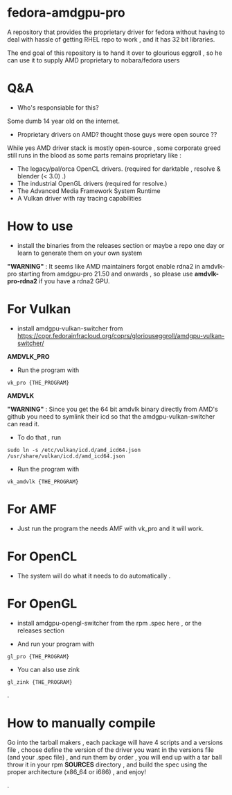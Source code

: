# fedora-amdgpu-pro
A repository that provides the proprietary driver for fedora without having to deal with hassle of getting RHEL repo to work , and it has 32 bit libraries.

The end goal of this repository is to hand it over to glourious eggroll , so he can use it to supply AMD proprietary to nobara/fedora users


# Q&A

* Who's responsiable for this?


Some dumb 14 year old on the internet.


* Proprietary drivers on AMD? thought those guys were open source ??


While yes AMD driver stack is mostly open-source , some corporate greed still runs in the blood
as some parts remains proprietary like :


- The legacy/pal/orca OpenCL drivers. (required for darktable , resolve & blender (< 3.0) .)
- The industrial OpenGL drivers (required for resolve.)
- The Advanced Media Framework System Runtime 
- A Vulkan driver with ray tracing capabilities


# How to use

- install the binaries from the releases section or maybe a repo one day or learn to generate them on your own system

 **"**WARNING**"** : It seems like AMD maintainers forgot enable rdna2 in amdvlk-pro starting from amdgpu-pro 21.50 and onwards , so please use **amdvlk-pro-rdna2** if you have a rdna2 GPU.

# For Vulkan

- install amdgpu-vulkan-switcher from https://copr.fedorainfracloud.org/coprs/gloriouseggroll/amdgpu-vulkan-switcher/

 **AMDVLK_PRO**
 
 - Run the program with 
  
  ```
  vk_pro {THE_PROGRAM}
   ```
 
 

**AMDVLK**

 **"**WARNING**"** : Since you get the 64 bit amdvlk binary directly from AMD's github you need to symlink their icd so that the amdgpu-vulkan-switcher can read it.
 
 - To do that , run
 ```
sudo ln -s /etc/vulkan/icd.d/amd_icd64.json /usr/share/vulkan/icd.d/amd_icd64.json
   ```
 
 
 - Run the program with 
  
  ```
  vk_amdvlk {THE_PROGRAM}
  ```

# For AMF

- Just run the program the needs AMF with vk_pro and it will work.

# For OpenCL

- The system will do what it needs to do automatically .

# For OpenGL

- install amdgpu-opengl-switcher from the rpm .spec here , or the releases section


 - And run your program with
```
gl_pro {THE_PROGRAM}
```
- You can also use zink


```
gl_zink {THE_PROGRAM}
```

.

# How to manually compile 

Go into the tarball makers , each package will have 4 scripts and a versions file , choose define the version of the driver you want in the versions file (and your .spec file) , and run them by order , you will end up with a tar ball throw it in your rpm **SOURCES** directory , and build the spec using the proper architecture (x86_64 or i686) , and enjoy!

.
